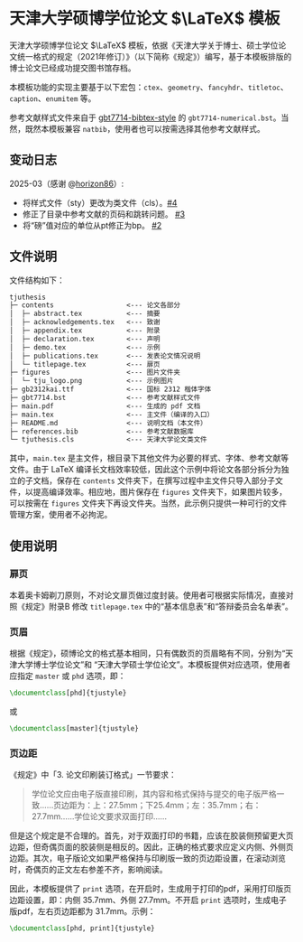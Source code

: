 # 天津大学硕博学位论文 $\LaTeX$ 模板

天津大学硕博学位论文 $\LaTeX$ 模板，依据《天津大学关于博士、硕士学位论文统一格式的规定（2021年修订）》（以下简称《规定》）编写，基于本模板排版的博士论文已经成功提交图书馆存档。

本模板功能的实现主要基于以下宏包：`ctex`、`geometry`、`fancyhdr`、`titletoc`、`caption`、`enumitem` 等。

参考文献样式文件来自于 [gbt7714-bibtex-style](https://github.com/zepinglee/gbt7714-bibtex-style) 的 `gbt7714-numerical.bst`。当然，既然本模板兼容 `natbib`，使用者也可以按需选择其他参考文献样式。

## 变动日志

2025-03（感谢 @[horizon86](https://github.com/horizon86)）:
- 将样式文件（sty）更改为类文件（cls）。[#4](https://github.com/haimingz/tjuthesis/pull/4)
- 修正了目录中参考文献的页码和跳转问题。 [#3](https://github.com/haimingz/tjuthesis/pull/3)
- 将“磅”值对应的单位从pt修正为bp。 [#2](https://github.com/haimingz/tjuthesis/pull/2)

## 文件说明

文件结构如下：

```txt
tjuthesis
├─ contents                  <--- 论文各部分 
│  ├─ abstract.tex           <--- 摘要       
│  ├─ acknowledgements.tex   <--- 致谢
│  ├─ appendix.tex           <--- 附录        
│  ├─ declaration.tex        <--- 声明  
│  ├─ demo.tex               <--- 示例           
│  ├─ publications.tex       <--- 发表论文情况说明  
│  └─ titlepage.tex          <--- 扉页       
├─ figures                   <--- 图片文件夹
│  └─ tju_logo.png           <--- 示例图片  
├─ gb2312kai.ttf             <--- 国标 2312 楷体字体
├─ gbt7714.bst               <--- 参考文献样式文件
├─ main.pdf                  <--- 生成的 pdf 文档               
├─ main.tex                  <--- 主文件（编译的入口）
├─ README.md                 <--- 说明文档（本文件）
├─ references.bib            <--- 参考文献数据库
└─ tjuthesis.cls             <--- 天津大学论文类文件
```

其中，`main.tex` 是主文件，根目录下其他文件为必要的样式、字体、参考文献等文件。由于 LaTeX 编译长文档效率较低，因此这个示例中将论文各部分拆分为独立的子文档，保存在 `contents` 文件夹下，在撰写过程中主文件只导入部分子文件，以提高编译效率。相应地，图片保存在 `figures` 文件夹下，如果图片较多，可以按需在 `figures` 文件夹下再设文件夹。当然，此示例只提供一种可行的文件管理方案，使用者不必拘泥。

## 使用说明

### 扉页


本着奥卡姆剃刀原则，不对论文扉页做过度封装。使用者可根据实际情况，直接对照《规定》附录B 修改 `titlepage.tex` 中的“基本信息表”和“答辩委员会名单表”。

### 页眉

根据《规定》，硕博论文的格式基本相同，只有偶数页的页眉略有不同，分别为“天津大学博士学位论文”和 “天津大学硕士学位论文”。本模板提供对应选项，使用者应指定 `master` 或 `phd` 选项，即：

```latex
\documentclass[phd]{tjustyle}
```
或

```latex
\documentclass[master]{tjustyle}
```

### 页边距

《规定》中「3. 论文印刷装订格式」一节要求：
> 学位论文应由电子版直接印刷，其内容和格式保持与提交的电子版严格一致……页边距为：上：27.5mm；下25.4mm；左：35.7mm；右：27.7mm……学位论文要求双面打印……

但是这个规定是不合理的。首先，对于双面打印的书籍，应该在胶装侧预留更大页边距，但奇偶页面的胶装侧是相反的。因此，正确的格式要求应定义内侧、外侧页边距。其次，电子版论文如果严格保持与印刷版一致的页边距设置，在滚动浏览时，奇偶页的正文左右参差不齐，影响阅读。

因此，本模板提供了 `print` 选项，在开启时，生成用于打印的pdf，采用打印版页边距设置，即：内侧 35.7mm、外侧 27.7mm。不开启 `print` 选项时，生成电子版pdf，左右页边距都为 31.7mm。示例：

```latex
\documentclass[phd, print]{tjustyle}
```
